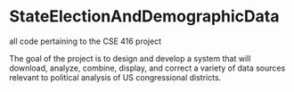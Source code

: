 # StateElectionAndDemographicData
all code pertaining to the CSE 416 project

The goal of the project is to design and develop a system that will download, analyze, combine, 
display, and correct a variety of data sources relevant to political analysis of US congressional districts. 
